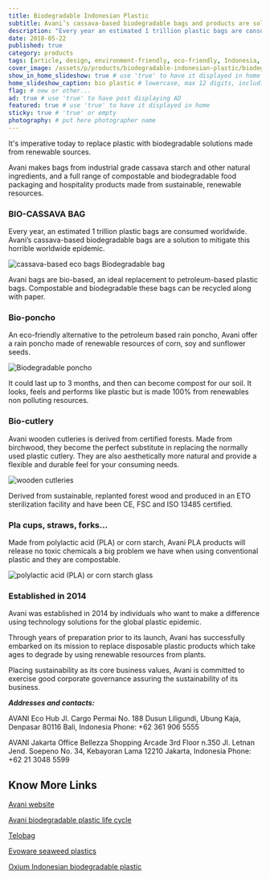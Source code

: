 ```yaml
---
title: Biodegradable Indonesian Plastic
subtitle: Avani’s cassava-based biodegradable bags and products are solutions to the worldwide plastic problem.
description: "Every year an estimated 1 trillion plastic bags are consumed worldwide. Avani cassava-based biodegradable bags are a solution to mitigate this horrible problem."
date: 2018-05-22
published: true
category: products
tags: [article, design, environment-friendly, eco-friendly, Indonesia, recycle, sustainable-construction, plastic, plastic-alternatives, social-responsibility]
cover_image: /assets/p/products/biodegradable-indonesian-plastic/biodegradable-indonesian-plastic.jpg
show_in_home_slideshow: true # use 'true' to have it displayed in home slideshow
home_slideshow_caption: bio plastic # lowercase, max 12 digits, including spaces
flag: # new or other...
ad: true # use 'true' to have post displaying AD
featured: true # use 'true' to have it displayed in home
sticky: true # 'true' or empty
photography: # put here photographer name
---
```


It's imperative today to replace plastic with biodegradable solutions made from renewable sources.

Avani makes bags from industrial grade cassava starch and other natural ingredients, and a full range of compostable and biodegradable food packaging and hospitality products made from sustainable, renewable resources.

### BIO-CASSAVA BAG

Every year, an estimated 1 trillion plastic bags are consumed worldwide. Avani’s cassava-based biodegradable bags are a solution to mitigate this horrible worldwide epidemic.

![cassava-based eco bags Biodegradable bag](/assets/p/products/biodegradable-indonesian-plastic/biodegradable-indonesian-plastic-05.jpg)

Avani bags are bio-based, an ideal replacement to petroleum-based plastic bags. Compostable and biodegradable these bags can be recycled along with paper.



### Bio-poncho

An eco-friendly alternative to the petroleum based rain poncho, Avani offer a rain poncho  made of renewable resources of corn, soy and sunflower seeds.

![Biodegradable poncho](/assets/p/products/biodegradable-indonesian-plastic/biodegradable-indonesian-plastic-02.jpg)


It could last up to 3 months, and then can become compost for our soil. It looks, feels and performs like plastic but is made 100% from renewables non polluting resources.


### Bio-cutlery

Avani wooden cutleries is derived from certified forests. Made from birchwood, they become the perfect substitute in replacing the normally used plastic cutlery. They are also aesthetically more natural and provide a flexible and durable feel for your consuming needs.

![wooden cutleries](/assets/p/products/biodegradable-indonesian-plastic/biodegradable-indonesian-plastic-03.jpg)

Derived from sustainable, replanted forest wood and produced in an ETO sterilization facility and have been CE, FSC and ISO 13485 certified.


### Pla cups, straws, forks...

Made from polylactic acid (PLA) or corn starch, Avani PLA products will release no toxic chemicals a big problem we have when using conventional plastic and they are compostable.

![polylactic acid (PLA) or corn starch glass](/assets/p/products/biodegradable-indonesian-plastic/biodegradable-indonesian-plastic-04.jpg)



### Established in 2014

Avani was established in 2014 by individuals who want to make a difference using technology solutions for the global plastic epidemic.

Through years of preparation prior to its launch, Avani has successfully embarked on its mission to replace disposable plastic products which take ages to degrade by using renewable resources from plants.

Placing sustainability as its core business values, Avani is committed to exercise good corporate governance assuring the sustainability of its business.

**_Addresses and contacts:_**

AVANI Eco Hub
Jl. Cargo Permai No. 188
Dusun Liligundi, Ubung Kaja, Denpasar
80116 Bali, Indonesia
Phone: +62 361 906 5555

AVANI Jakarta Office
Bellezza Shopping Arcade 3rd Floor n.350
Jl. Letnan Jend. Soepeno No. 34, Kebayoran Lama
12210 Jakarta, Indonesia
Phone: +62 21 3048 5599



## Know More Links

[Avani website](https://www.avanieco.com/)

[Avani biodegradable plastic life cycle](https://www.avanieco.com/life-cycle-3/)

[Telobag](http://telobag.com/en/home/)

[Evoware seaweed plastics](http://www.evoware.id/)

[Oxium Indonesian biodegradable plastic](http://www.oxium.net/page/)
